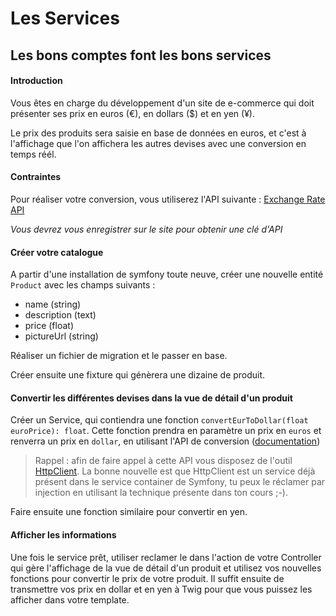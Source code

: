 # Les Services 

## Les bons comptes font les bons services

#### Introduction

Vous êtes en charge du développement d'un site de e-commerce qui doit présenter ses prix en euros (€), en dollars ($) et en yen (¥).

Le prix des produits sera saisie en base de données en euros, et c'est à l'affichage que l'on affichera les autres devises avec une conversion en temps réél.

#### Contraintes
Pour réaliser votre conversion, vous utiliserez l'API suivante : [Exchange Rate API](https://www.exchangerate-api.com/)

*Vous devrez vous enregistrer sur le site pour obtenir une clé d'API*

#### Créer votre catalogue

A partir d'une installation de symfony toute neuve, créer une nouvelle entité `Product` avec les champs suivants :
 - name (string)
 - description (text)
 - price (float)
 - pictureUrl (string)

Réaliser un fichier de migration et le passer en base.

Créer ensuite une fixture qui génèrera une dizaine de produit.

#### Convertir les différentes devises dans la vue de détail d'un produit

Créer un Service, qui contiendra une fonction `convertEurToDollar(float euroPrice): float`. 
Cette fonction prendra en paramètre un prix en `euros` et renverra un prix en `dollar`, en utilisant l'API de conversion ([documentation](https://www.exchangerate-api.com/docs/pair-conversion-requests))

>Rappel : afin de faire appel à cette API vous disposez de l'outil [HttpClient](https://symfony.com/doc/current/http_client.html). 
La bonne nouvelle est que HttpClient est un service déjà présent dans le service container de Symfony, tu peux le réclamer par injection en utilisant la technique présente dans ton cours ;-).

Faire ensuite une fonction similaire pour convertir en yen.

#### Afficher les informations

Une fois le service prêt, utiliser reclamer le dans l'action de votre Controller qui gère l'affichage de la vue de détail d'un produit et utilisez vos nouvelles fonctions pour convertir le prix de votre produit. Il suffit ensuite de transmettre vos prix en dollar et en yen à Twig pour que vous puissez les afficher dans votre template.
